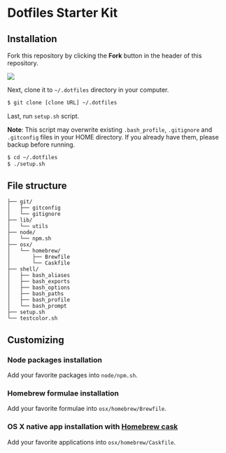 # Dotfiles Starter Kit

## Installation

Fork this repository by clicking the **Fork** button in the header of this repository.

![](https://github-images.s3.amazonaws.com/help/bootcamp/Bootcamp-Fork.png)

Next, clone it to `~/.dotfiles` directory in your computer.

```bash
$ git clone [clone URL] ~/.dotfiles
```

Last, run `setup.sh` script.

**Note**: This script may overwrite existing `.bash_profile`, `.gitignore` and `.gitconfig` files in your HOME directory. If you already have them, please backup before running.

```bash
$ cd ~/.dotfiles
$ ./setup.sh
```

## File structure
```
├── git/
│   ├── gitconfig
│   └── gitignore
├── lib/
│   └── utils
├── node/
│   └── npm.sh
├── osx/
│   └── homebrew/
│       ├── Brewfile
│       └── Caskfile
├── shell/
│   ├── bash_aliases
│   ├── bash_exports
│   ├── bash_options
│   ├── bash_paths
│   ├── bash_profile
│   └── bash_prompt
├── setup.sh
└── testcolor.sh
```

## Customizing

### Node packages installation

Add your favorite packages into `node/npm.sh`. 

### Homebrew formulae installation

Add your favorite formulae into `osx/homebrew/Brewfile`.

### OS X native app installation with [Homebrew cask](http://caskroom.io/)

Add your favorite applications into `osx/homebrew/Caskfile`.

